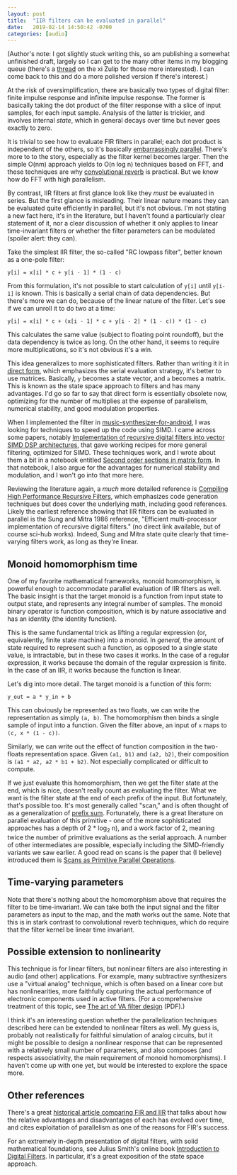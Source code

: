 ```yaml
---
layout: post
title:  "IIR filters can be evaluated in parallel"
date:   2019-02-14 14:50:42 -0700
categories: [audio]
---
```

(Author's note: I got slightly stuck writing this, so am publishing a somewhat unfinished draft, largely so I can get to the many other items in my blogging queue (there's a [thread] on the xi Zulip for those more interested). I can come back to this and do a more polished version if there's interest.)

At the risk of oversimplification, there are basically two types of digital filter: finite impulse response and infinite impulse response. The former is basically taking the dot product of the filter response with a slice of input samples, for each input sample. Analysis of the latter is trickier, and involves internal *state*, which in general decays over time but never goes exactly to zero.

It is trivial to see how to evaluate FIR filters in parallel; each dot product is independent of the others, so it's basically [embarrassingly parallel]. There's more to to the story, especially as the filter kernel becomes larger. Then the simple O(nm) approach yields to O(n log n) techniques based on FFT, and these techniques are why [convolutional reverb] is practical. But we know how do FFT with high parallelism.

By contrast, IIR filters at first glance look like they *must* be evaluated in series. But the first glance is misleading. Their linear nature means they can be evaluated quite efficiently in parallel, but it's not obvious. I'm not stating a new fact here, it's in the literature, but I haven't found a particularly clear statement of it, nor a clear discussion of whether it only applies to linear time-invariant filters or whether the filter parameters can be modulated (spoiler alert: they can).

Take the simplest IIR filter, the so-called "RC lowpass filter", better known as a one-pole filter:

```
y[i] = x[i] * c + y[i - 1] * (1 - c)
```

From this formulation, it's not possible to start calculation of `y[i]` until `y[i-1]` is known. This is basically a serial chain of data dependencies. But there's more we can do, because of the linear nature of the filter. Let's see if we can unroll it to do two at a time:

```
y[i] = x[i] * c + (x[i - 1] * c + y[i - 2] * (1 - c)) * (1 - c)
```

This calculates the same value (subject to floating point roundoff), but the data dependency is twice as long. On the other hand, it seems to require more multiplications, so it's not obvious it's a win.

This idea generalizes to more sophisticated filters. Rather than writing it it in [direct form], which emphasizes the serial evaluation strategy, it's better to use matrices. Basically, `y` becomes a state vector, and `a` becomes a matrix. This is known as the state space approach to filters and has many advantages. I'd go so far to say that direct form is essentially obsolete now, optimizing for the number of multiplies at the expense of parallelism, numerical stability, and good modulation properties.

When I implemented the filter in [music-synthesizer-for-android], I was looking for techniques to speed up the code using SIMD. I came across some papers, notably [Implementation of recursive digital filters into vector SIMD DSP architectures], that gave working recipes for more general filtering, optimized for SIMD. These techniques work, and I wrote about them a bit in a notebook entitled [Second order sections in matrix form]. In that notebook, I also argue for the advantages for numerical stability and modulation, and I won't go into that more here.

Reviewing the literature again, a *much* more detailed reference is [Compiling High Performance Recursive Filters], which emphasizes code generation techniques but does cover the underlying math, including good references. Likely the earliest reference showing that IIR filters can be evaluated in parallel is the Sung and Mitra 1986 reference, "Efficient multi-processor implementation of recursive digital filters." (no direct link available, but of course sci-hub works). Indeed, Sung and Mitra state quite clearly that time-varying filters work, as long as they're linear.

## Monoid homomorphism time

One of my favorite mathematical frameworks, monoid homomorphism, is powerful enough to accommodate parallel evaluation of IIR filters as well. The basic insight is that the target monoid is a function from input state to output state, and represents any integral number of samples. The monoid binary operator is function composition, which is by nature associative and has an identity (the identity function).

This is the same fundamental trick as lifting a regular expression (or, equivalently, finite state machine) into a monoid. In *general,* the amount of state required to represent such a function, as opposed to a single state value, is intractable, but in these two cases it works. In the case of a regular expression, it works because the domain of the regular expression is finite. In the case of an IIR, it works because the function is linear.

Let's dig into more detail. The target monoid is a function of this form:

```
y_out = a * y_in + b
```

This can obviously be represented as two floats, we can write the representation as simply `(a, b)`. The homomorphism then binds a single sample of input into a function. Given the filter above, an input of `x` maps to `(c, x * (1 - c))`.

Similarly, we can write out the effect of function composition in the two-floats representation space. Given `(a1, b1)` and `(a2, b2)`, their composition is `(a1 * a2, a2 * b1 + b2)`. Not especially complicated or difficult to compute.

If we just evaluate this homomorphism, then we get the filter state at the end, which is nice, doesn't really count as evaluating the filter. What we want is the filter state at the end of each prefix of the input. But fortunately, that's possible too. It's most generally called "scan," and is often thought of as a generalization of [prefix sum]. Fortunately, there is a great literature on parallel evaluation of this primitive - one of the more sophisticated approaches has a depth of 2 * log<sub>2</sub> n), and a work factor of 2, meaning twice the number of primitive evaluations as the serial approach. A number of other intermediates are possible, especially including the SIMD-friendly variants we saw earlier. A good read on scans is the paper that (I believe) introduced them is [Scans as Primitive Parallel Operations].

## Time-varying parameters

Note that there's nothing about the homomorphism above that requires the filter to be time-invariant. We can take both the input signal and the filter parameters as input to the map, and the math works out the same. Note that this is in stark contrast to convolutional reverb techniques, which do require that the filter kernel be linear time invariant.

## Possible extension to nonlinearity

This technique is for linear filters, but nonlinear filters are also interesting in audio (and other) applications. For example, many subtractive synthesizers use a "virtual analog" technique, which is often based on a linear core but has nonlinearities, more faithfully capturing the actual performance of electronic components used in active filters. (For a comprehensive treatment of this topic, see [The art of VA filter design] (PDF).)

I think it's an interesting question whether the parallelization techniques described here can be extended to nonlinear filters as well. My guess is, probably not realistically for faithful simulation of analog circuits, but it might be possible to design a nonlinear response that can be represented with a relatively small number of parameters, and also composes (and respects associativity, the main requirement of monoid homomorphisms). I haven't come up with one yet, but would be interested to explore the space more.

## Other references

There's a great [historical article comparing FIR and IIR] that talks about how the relative advantages and disadvantages of each has evolved over time, and cites exploitation of parallelism as one of the reasons for FIR's success.

For an extremely in-depth presentation of digital filters, with solid mathematical foundations, see Julius Smith's online book [Introduction to Digital Filters]. In particular, it's a great exposition of the state space approach.

[embarrassingly parallel]: https://en.wikipedia.org/wiki/Embarrassingly_parallel
[convolutional reverb]: https://en.wikipedia.org/wiki/Convolution_reverb
[Compiling High Performance Recursive Filters]: https://hal.inria.fr/hal-01167185
[Implementation of recursive digital filters into vector SIMD DSP architectures]: http://citeseerx.ist.psu.edu/viewdoc/download?doi=10.1.1.1.3729&rep=rep1&type=pdf
[historical article comparing FIR and IIR]: http://www.rci.rutgers.edu/~shunsun/resource/IIR_History.pdf
[Introduction to Digital Filters]: https://ccrma.stanford.edu/~jos/filters/
[music-synthesizer-for-android]: https://github.com/google/music-synthesizer-for-android
[direct form]: https://ccrma.stanford.edu/~jos/fp/Direct_Form_I.html
[Second order sections in matrix form]: https://github.com/google/music-synthesizer-for-android/blob/master/lab/Second%20order%20sections%20in%20matrix%20form.ipynb
[Scans as Primitive Parallel Operations]: https://people.eecs.berkeley.edu/~driscoll/cs267/papers/scan_primitive.pdf
[sigfpe post]: http://blog.sigfpe.com/2009/01/beyond-regular-expressions-more.html
[prefix sum]: https://en.wikipedia.org/wiki/Prefix_sum
[thread]: https://xi.zulipchat.com/#narrow/stream/181284-blogging/topic/Raph's.20backlog
[The art of VA filter design]: (https://www.native-instruments.com/fileadmin/ni_media/downloads/pdf/VAFilterDesign_1.1.1.pdf)